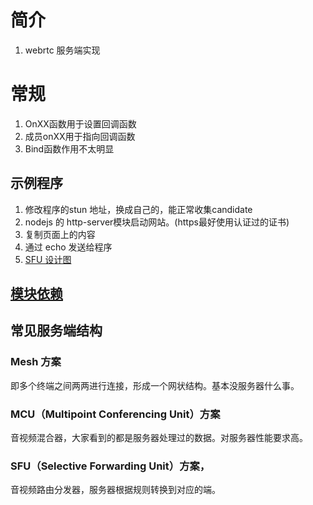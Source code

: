 # 简介
1. webrtc 服务端实现
# 常规
1. OnXX函数用于设置回调函数
1. 成员onXX用于指向回调函数
1. Bind函数作用不太明显

## 示例程序
1. 修改程序的stun 地址，换成自己的，能正常收集candidate
1. nodejs 的 http-server模块启动网站。(https最好使用认证过的证书)
1. 复制页面上的内容
1. 通过 echo 发送给程序
1. [SFU 设计图](./sfu.md)
## [模块依赖](./webrtcP.md)

## 常见服务端结构
### Mesh 方案
即多个终端之间两两进行连接，形成一个网状结构。基本没服务器什么事。
### MCU（Multipoint Conferencing Unit）方案
音视频混合器，大家看到的都是服务器处理过的数据。对服务器性能要求高。
### SFU（Selective Forwarding Unit）方案，
音视频路由分发器，服务器根据规则转换到对应的端。